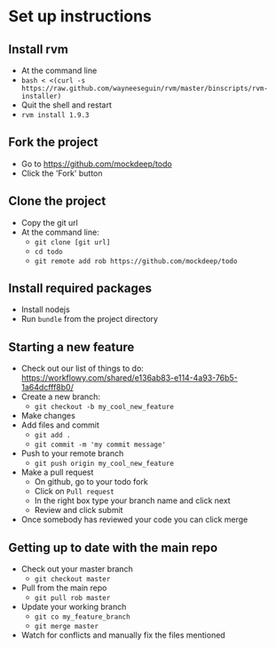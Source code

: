 Set up instructions
===================

Install rvm
-----------
* At the command line
* `bash < <(curl -s https://raw.github.com/wayneeseguin/rvm/master/binscripts/rvm-installer)`
* Quit the shell and restart
* `rvm install 1.9.3`

Fork the project
----------------
* Go to https://github.com/mockdeep/todo
* Click the 'Fork' button

Clone the project
-----------------
* Copy the git url
* At the command line:
  * `git clone [git url]`
  * `cd todo`
  * `git remote add rob https://github.com/mockdeep/todo`

Install required packages
-------------------------
* Install nodejs
* Run `bundle` from the project directory

Starting a new feature
----------------------
* Check out our list of things to do:
  https://workflowy.com/shared/e136ab83-e114-4a93-76b5-1a64dcfff8b0/
* Create a new branch:
  * `git checkout -b my_cool_new_feature`
* Make changes
* Add files and commit
  * `git add .`
  * `git commit -m 'my commit message'`
* Push to your remote branch
  * `git push origin my_cool_new_feature`
* Make a pull request
  * On github, go to your todo fork
  * Click on `Pull request`
  * In the right box type your branch name and click next
  * Review and click submit
* Once somebody has reviewed your code you can click merge

Getting up to date with the main repo
-------------------------------------
* Check out your master branch
  * `git checkout master`
* Pull from the main repo
  * `git pull rob master`
* Update your working branch
  * `git co my_feature_branch`
  * `git merge master`
* Watch for conflicts and manually fix the files mentioned
